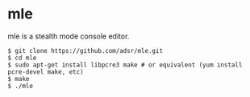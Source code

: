 # mle

mle is a stealth mode console editor.

    $ git clone https://github.com/adsr/mle.git
    $ cd mle
    $ sudo apt-get install libpcre3 make # or equivalent (yum install pcre-devel make, etc)
    $ make
    $ ./mle
